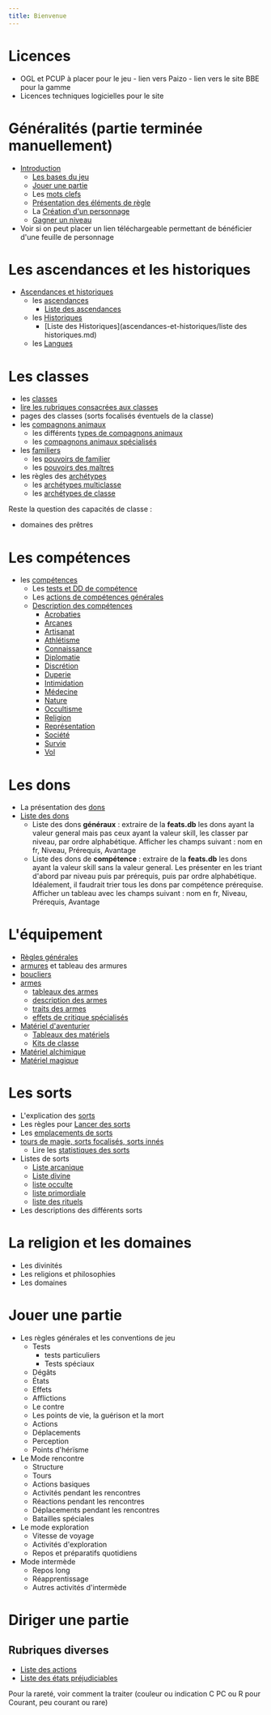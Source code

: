 ```yaml
---
title: Bienvenue
---
```

# Licences
- OGL et PCUP à placer pour le jeu - lien vers Paizo - lien vers le site BBE pour la gamme
- Licences techniques logicielles pour le site

# Généralités (partie terminée manuellement)
- [Introduction](generalites/introduction.md)
  - [Les bases du jeu](generalites/Bases-du-jeu.md)
  - [Jouer une partie](generalites/jouer-une-partie.md)
  - Les [mots clefs](generalites/mots-clefs.md)
  - [Présentation des éléments de règle](generalites/presentation-des-elements-de-regle.md)
  - La [Création d'un personnage](generalites/creation-d-un-personnage.md)
  - [Gagner un niveau](generalites/gagner-un-niveau.md)
- Voir si on peut placer un lien téléchargeable permettant de bénéficier d'une feuille de personnage

# Les ascendances et les historiques
- [Ascendances et historiques](ascendances-et-historiques/ascendances-et-historiques.md)
  - les [ascendances](ascendances-et-historiques/ascendances.md)
    - [Liste des ascendances](ascendances-et-historiques/liste-des-ascendances.md)     
  - les [Historiques](ascendances-et-historiques/historiques.md)
    - [Liste des Historiques](ascendances-et-historiques/liste des historiques.md)
  - les [Langues](ascendances-et-historiques/langues.md)

# Les classes
- les [classes](classes/classes.md)
- [lire les rubriques consacrées aux classes](classes/lire-les-classes.md)
- pages des classes (sorts focalisés éventuels de la classe)
- les [compagnons animaux](classes/compagnons-animaux.md)
  - les différents [types de compagnons animaux](classes/types-de-compagnons-animaux.md)
  - les [compagnons animaux spécialisés](classes/compagnons-animaux-specialises.md)
- les [familiers](classes/familiers.md)
  - les [pouvoirs de familier](classes/pouvoirs-de-familiers.md)
  - les [pouvoirs des maîtres](classes/pouvoirs-de-maitres.md)
- les règles des [archétypes](archetypes/index.md)
  - les [archétypes multiclasse](archetypes/multiclasse.md)
  - les [archétypes de classe](archetypes/de-classe.md)

Reste la question des capacités de classe :
- domaines des prêtres

# Les compétences
- les [compétences](competences/competences.md)
  - Les [tests et DD de compétence](competences/tests-et-DD-de-competence.md)
  - Les [actions de compétences générales](competences/actions-de-competences-generales.md)
  - [Description des compétences](competences/description-de-competences.md)
    - [Acrobaties](competences/acrobaties.md)
    - [Arcanes](competences/acrobaties.md)
    - [Artisanat](competences/artisanat.md)
    - [Athlétisme](competences/athlétisme.md)
    - [Connaissance](competences/connaissance.md)
    - [Diplomatie](competences/diplomatie.md)
    - [Discrétion](competences/discretion.md)
    - [Duperie](competences/duperie.md)
    - [Intimidation](competences/intimidation.md)
    - [Médecine](competences/medecine.md)
    - [Nature](competences/nature.md)
    - [Occultisme](competences/occultisme.md)
    - [Religion](competences/religion.md)
    - [Représentation](competences/representation.md)
    - [Société](competences/societe.md)
    - [Survie](competences/survie.md)
    - [Vol](competence/vol.md)

# Les dons
- La présentation des [dons](dons/presentation.md)
- [Liste des dons](dons/index.html)
  - Liste des dons **généraux** : extraire de la **feats.db** les dons ayant la valeur general mais pas ceux ayant la valeur skill, les classer par niveau, par ordre alphabétique. Afficher les champs suivant : nom en fr, Niveau, Prérequis, Avantage
  - Liste des dons de **compétence** : extraire de la **feats.db** les dons ayant la valeur skill sans la valeur general. Les présenter en les triant d'abord par niveau puis par prérequis, puis par ordre alphabétique. Idéalement, il faudrait trier tous les dons par compétence prérequise. Afficher un tableau avec les champs suivant : nom en fr, Niveau, Prérequis, Avantage

# L'équipement
- [Règles générales](equipement/regles-generales.md)
- [armures](equipement/armures.md) et tableau des armures
- [boucliers](equipement/boucliers.md)
- [armes](equipement/armes) 
    - [tableaux des armes](equipement/armes-tableaux.md)
    - [description des armes](equipement/armes-description.md)
    - [traits des armes](equipement/armes-traits.md)
    - [effets de critique spécialisés](equipement/armes-critiques.md)
- [Matériel d'aventurier](equipement/materiel.md)
    - [Tableaux des matériels](equipement/tableaux.md)
    - [Kits de classe](equipement/kits.md)
- [Matériel alchimique](equipement/materiel-alchimique.md)
- [Matériel magique](equipement/materiel-magique.md)

# Les sorts
  - L'explication des [sorts](sorts/sorts.md)
  - Les règles pour [Lancer des sorts](sorts/lancer-des-sorts.md)
  - Les [emplacements de sorts](sorts/emplacements.md)
  - [tours de magie, sorts focalisés, sorts innés](sorts/autres-sorts.md)
    - Lire les [statistiques des sorts](sorts/lire-un-sort.md)
  - Listes de sorts
    - [Liste arcanique](sorts/liste-arcanique.md)
    - [Liste divine](sorts/liste-divine.md)
    - [liste occulte](sorts/liste-occulte.md)
    - [liste primordiale](sorts/liste-primordiale.md)
    - [liste des rituels](sorts/liste-rituels.md)
  - Les descriptions des différents sorts

# La religion et les domaines
  - Les divinités
  - Les religions et philosophies
  - Les domaines

# Jouer une partie
  - Les règles générales et les conventions de jeu
    - Tests
      - tests particuliers
      - Tests spéciaux
    - Dégâts
    - États
    - Effets
    - Afflictions
    - Le contre
    - Les points de vie, la guérison et la mort
    - Actions
    - Déplacements
    - Perception
    - Points d'hérïsme
  - Le Mode rencontre
    - Structure
    - Tours
    - Actions basiques
    - Activités pendant les rencontres
    - Réactions pendant les rencontres
    - Déplacements pendant les rencontres
    - Batailles spéciales
  - Le mode exploration
    - Vitesse de voyage
    - Activités d'exploration
    - Repos et préparatifs quotidiens
  - Mode intermède
    - Repos long
    - Réapprentissage
    - Autres activités d'intermède

# Diriger une partie

## Rubriques diverses
- [Liste des actions](actions/index.html)
- [Liste des états préjudiciables](etats/index.html)


Pour la rareté, voir comment la traiter (couleur ou indication C PC ou R pour Courant, peu courant ou rare)
